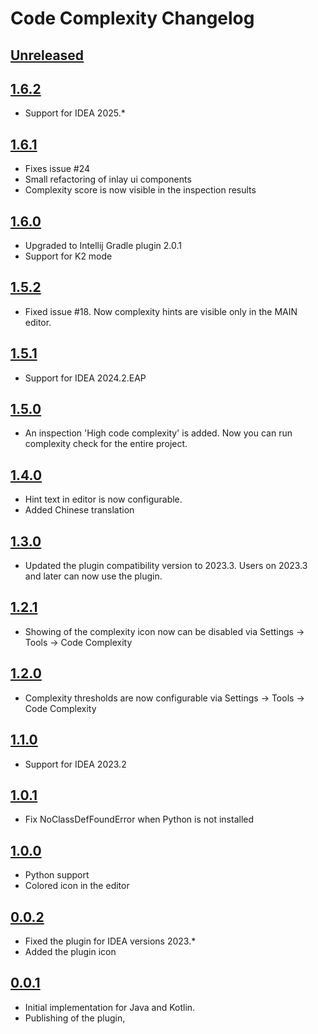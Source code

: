 <!-- Keep a Changelog guide -> https://keepachangelog.com -->

# Code Complexity Changelog

## [Unreleased]

## [1.6.2]
- Support for IDEA 2025.*

## [1.6.1]
- Fixes issue #24
- Small refactoring of inlay ui components
- Complexity score is now visible in the inspection results

## [1.6.0]
- Upgraded to Intellij Gradle plugin 2.0.1
- Support for K2 mode

## [1.5.2]
- Fixed issue #18. Now complexity hints are visible only in the MAIN editor.

## [1.5.1]
- Support for IDEA 2024.2.EAP

## [1.5.0]
- An inspection 'High code complexity' is added.
  Now you can run complexity check for the entire project.

## [1.4.0]
- Hint text in editor is now configurable.
- Added Chinese translation

## [1.3.0]
- Updated the plugin compatibility version to 2023.3. Users on 2023.3 and later can now use the plugin.

## [1.2.1]
- Showing of the complexity icon now can be disabled via Settings -> Tools -> Code Complexity

## [1.2.0]
- Complexity thresholds are now configurable via Settings -> Tools -> Code Complexity

## [1.1.0]
- Support for IDEA 2023.2

## [1.0.1]
- Fix NoClassDefFoundError when Python is not installed

## [1.0.0]
- Python support
- Colored icon in the editor

## [0.0.2]
- Fixed the plugin for IDEA versions 2023.*
- Added the plugin icon

## [0.0.1]
- Initial implementation for Java and Kotlin.
- Publishing of the plugin,

[Unreleased]: https://github.com/nikolaikopernik/code-complexity-plugin/compare/v1.6.2...HEAD
[1.6.2]: https://github.com/nikolaikopernik/code-complexity-plugin/compare/v1.6.1...v1.6.2
[1.6.1]: https://github.com/nikolaikopernik/code-complexity-plugin/compare/v1.6.0...v1.6.1
[1.6.0]: https://github.com/nikolaikopernik/code-complexity-plugin/compare/v1.5.2...v1.6.0
[1.5.2]: https://github.com/nikolaikopernik/code-complexity-plugin/compare/v1.5.1...v1.5.2
[1.5.1]: https://github.com/nikolaikopernik/code-complexity-plugin/compare/v1.5.0...v1.5.1
[1.5.0]: https://github.com/nikolaikopernik/code-complexity-plugin/compare/v1.4.0...v1.5.0
[1.4.0]: https://github.com/nikolaikopernik/code-complexity-plugin/compare/v1.3.0...v1.4.0
[1.3.0]: https://github.com/nikolaikopernik/code-complexity-plugin/compare/v1.2.1...v1.3.0
[1.2.1]: https://github.com/nikolaikopernik/code-complexity-plugin/compare/v1.2.0...v1.2.1
[1.2.0]: https://github.com/nikolaikopernik/code-complexity-plugin/compare/v1.1.0...v1.2.0
[1.1.0]: https://github.com/nikolaikopernik/code-complexity-plugin/compare/v1.0.1...v1.1.0
[1.0.1]: https://github.com/nikolaikopernik/code-complexity-plugin/compare/v1.0.0...v1.0.1
[1.0.0]: https://github.com/nikolaikopernik/code-complexity-plugin/compare/v0.0.2...v1.0.0
[0.0.2]: https://github.com/nikolaikopernik/code-complexity-plugin/compare/v0.0.1...v0.0.2
[0.0.1]: https://github.com/nikolaikopernik/code-complexity-plugin/commits/v0.0.1
